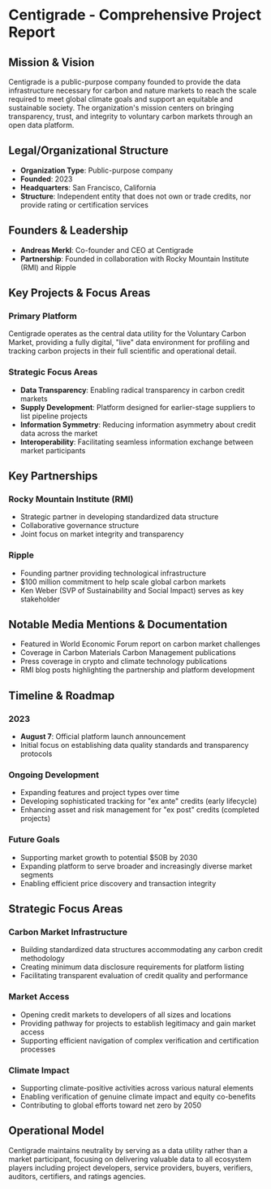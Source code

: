 # Centigrade - Comprehensive Project Report

## Mission & Vision

Centigrade is a public-purpose company founded to provide the data infrastructure necessary for carbon and nature markets to reach the scale required to meet global climate goals and support an equitable and sustainable society. The organization's mission centers on bringing transparency, trust, and integrity to voluntary carbon markets through an open data platform.

## Legal/Organizational Structure

- **Organization Type**: Public-purpose company
- **Founded**: 2023
- **Headquarters**: San Francisco, California
- **Structure**: Independent entity that does not own or trade credits, nor provide rating or certification services

## Founders & Leadership

- **Andreas Merkl**: Co-founder and CEO at Centigrade
- **Partnership**: Founded in collaboration with Rocky Mountain Institute (RMI) and Ripple

## Key Projects & Focus Areas

### Primary Platform
Centigrade operates as the central data utility for the Voluntary Carbon Market, providing a fully digital, "live" data environment for profiling and tracking carbon projects in their full scientific and operational detail.

### Strategic Focus Areas
- **Data Transparency**: Enabling radical transparency in carbon credit markets
- **Supply Development**: Platform designed for earlier-stage suppliers to list pipeline projects
- **Information Symmetry**: Reducing information asymmetry about credit data across the market
- **Interoperability**: Facilitating seamless information exchange between market participants

## Key Partnerships

### Rocky Mountain Institute (RMI)
- Strategic partner in developing standardized data structure
- Collaborative governance structure
- Joint focus on market integrity and transparency

### Ripple
- Founding partner providing technological infrastructure
- $100 million commitment to help scale global carbon markets
- Ken Weber (SVP of Sustainability and Social Impact) serves as key stakeholder

## Notable Media Mentions & Documentation

- Featured in World Economic Forum report on carbon market challenges
- Coverage in Carbon Materials Carbon Management publications
- Press coverage in crypto and climate technology publications
- RMI blog posts highlighting the partnership and platform development

## Timeline & Roadmap

### 2023
- **August 7**: Official platform launch announcement
- Initial focus on establishing data quality standards and transparency protocols

### Ongoing Development
- Expanding features and project types over time
- Developing sophisticated tracking for "ex ante" credits (early lifecycle)
- Enhancing asset and risk management for "ex post" credits (completed projects)

### Future Goals
- Supporting market growth to potential $50B by 2030
- Expanding platform to serve broader and increasingly diverse market segments
- Enabling efficient price discovery and transaction integrity

## Strategic Focus Areas

### Carbon Market Infrastructure
- Building standardized data structures accommodating any carbon credit methodology
- Creating minimum data disclosure requirements for platform listing
- Facilitating transparent evaluation of credit quality and performance

### Market Access
- Opening credit markets to developers of all sizes and locations
- Providing pathway for projects to establish legitimacy and gain market access
- Supporting efficient navigation of complex verification and certification processes

### Climate Impact
- Supporting climate-positive activities across various natural elements
- Enabling verification of genuine climate impact and equity co-benefits
- Contributing to global efforts toward net zero by 2050

## Operational Model

Centigrade maintains neutrality by serving as a data utility rather than a market participant, focusing on delivering valuable data to all ecosystem players including project developers, service providers, buyers, verifiers, auditors, certifiers, and ratings agencies.